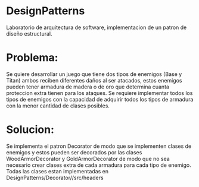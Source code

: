 # DesignPatterns
Laboratorio de arquitectura de software, implementacion de un patron de diseño estructural.

# Problema:
Se quiere desarrollar un juego que tiene dos tipos de enemigos (Base y Titan) ambos reciben diferentes daños al ser atacados, estos enemigos pueden tener armadura de madera o de oro que determina cuanta proteccion extra tienen para los ataques.
Se requiere implementar todos los tipos de enemigos con la capacidad de adquirir todos los tipos de armadura con la menor cantidad de clases posibles.
# Solucion:
Se implementa el patron Decorator de modo que se implementen clases de enemigos y estos pueden ser decorados por las clases WoodArmorDecorator y GoldArmorDecorator de modo que no sea necesario crear clases extra de cada armadura para cada tipo de enemigo.
Todas las clases estan implementadas en DesignPatterns/Decorator//src/headers
